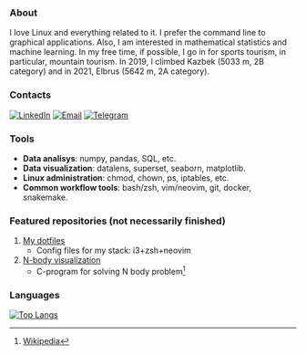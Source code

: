 ### About

I love Linux and everything related to it. I prefer the command line to graphical applications.
Also, I am interested in mathematical statistics and machine learning.
In my free time, if possible, I go in for sports tourism, in particular, mountain tourism. In 2019,
I climbed Kazbek (5033 m, 2B category) and in 2021, Elbrus (5642 m, 2A category).

### Contacts

[![LinkedIn](https://img.shields.io/badge/LinkedIn-blue)](https://www.linkedin.com/in/rustam-basyrov-978b78286)
[![Email](https://img.shields.io/badge/Email-blue)](mailto:hrustbas@gmail.com)
[![Telegram](https://img.shields.io/badge/Telegram-blue)](https://t.me/wtukatyr)

### Tools

- **Data analisys**: numpy, pandas, SQL, etc.
- **Data visualization**:  datalens, superset, seaborn, matplotlib.
- **Linux administration**: chmod, chown, ps, iptables, etc.
- **Common workflow tools**: bash/zsh, vim/neovim, git, docker, snakemake.

### Featured repositories (not necessarily finished)

1. [My dotfiles](https://github.com/rustbas/dotfilesV2)
    - Config files for my stack: i3+zsh+neovim
2. [N-body visualization](https://github.com/rustbas/n-body-visualization)
    - C-program for solving N body problem[^1]

### Languages

[![Top Langs](https://github-readme-stats.vercel.app/api/top-langs/?username=rustbas&size_weight=0.5&count_weight=0.5&hide=jupyter%20notebook,html&langs_count=8&layout=pie&theme=transparen)](https://github.com/anuraghazra/github-readme-stats)

[^1]: [Wikipedia](https://en.wikipedia.org/wiki/N-body_problem)
